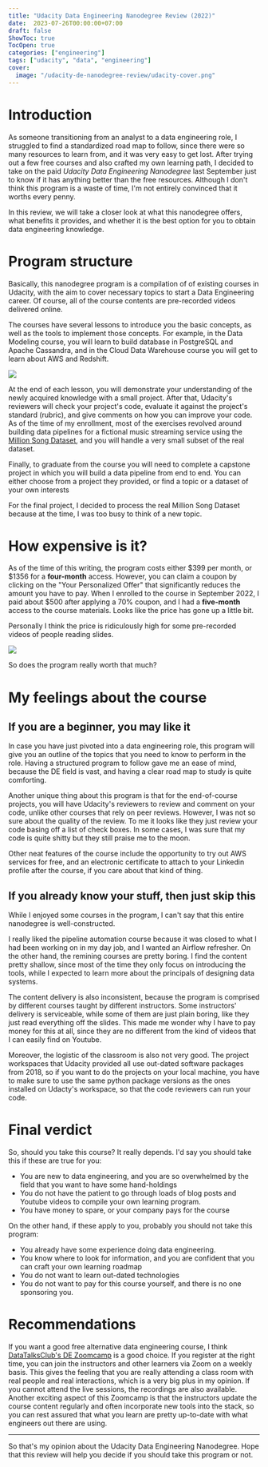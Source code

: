 ```yaml
---
title: "Udacity Data Engineering Nanodegree Review (2022)"
date:  2023-07-26T00:00:00+07:00
draft: false
ShowToc: true
TocOpen: true
categories: ["engineering"]
tags: ["udacity", "data", "engineering"]
cover:
  image: "/udacity-de-nanodegree-review/udacity-cover.png"
---
```


# Introduction
As someone transitioning from an analyst to a data engineering role, I struggled to find a standardized road map to follow, since there were so many resources to learn from, and it was very easy to get lost. After trying out a few free courses and also crafted my own learning path, I decided to take on the paid *Udacity Data Engineering Nanodegree* last September just to know if it has anything better than the free resources. Although I don't think this program is a waste of time, I'm not entirely convinced that it worths every penny. 

In this review, we will take a closer look at what this nanodegree offers, what benefits it provides, and whether it is the best option for you to obtain data engineering knowledge.


# Program structure

Basically, this nanodegree program is a compilation of of existing courses in Udacity, with the aim to cover necessary topics to start a Data Engineering career. Of course, all of the course contents are pre-recorded videos delivered online.

The courses have several lessons to introduce you the basic concepts, as well as the tools to implement those concepts. For example, in the Data Modeling course, you will learn to build database in PostgreSQL and Apache Cassandra, and in the Cloud Data Warehouse course you will get to learn about AWS and Redshift. 

![](/udacity-de-nanodegree-review/course-content.png)

At the end of each lesson, you will demonstrate your understanding of the newly acquired knowledge with a small project. After that, Udacity's reviewers will check your project's code, evaluate it against the project's standard (rubric), and give comments on how you can improve your code. As of the time of my enrollment, most of the exercises revolved around building data pipelines for a fictional music streaming service using the [Million Song Dataset](http://millionsongdataset.com/), and you will handle a very small subset of the real dataset. 


Finally, to graduate from the course you will need to complete a capstone project in which you will build a data pipeline from end to end. You can either choose from a project they provided, or find a topic or a dataset of your own interests

For the final project, I decided to process the real Million Song Dataset because at the time, I was too busy to think of a new topic.

# How expensive is it?
As of the time of this writing, the program costs either $399 per month, or $1356 for a **four-month** access. However, you can claim a coupon by clicking on the "Your Personalized Offer" that significantly reduces the amount you have to pay. 
When I enrolled to the course in September 2022,  I paid about $500 after applying a 70% coupon, and I had a **five-month** access to the course materials. Looks like the price has gone up a little bit.

Personally I think the price is ridiculously high for some pre-recorded videos of people reading slides. 

![](/udacity-de-nanodegree-review/course-price.png)


So does the program really worth that much?

# My feelings about the course

## If you are a beginner, you may like it

In case you have just pivoted into a data engineering role, this program will give you an outline of the topics that you need to know to perform in the role. Having a structured program to follow gave me an ease of mind, because the DE field is vast, and having a clear road map to study is quite comforting.

Another unique thing about this program is that for the end-of-course projects, you will have Udacity's reviewers to review and comment on your code, unlike other courses that rely on peer reviews. However, I was not so sure about the quality of the review. To me it looks like they just review your code basing off a list of check boxes. In some cases, I was sure that my code is quite shitty but they still praise me to the moon.

Other neat features of the course include the opportunity to try out AWS services for free, and an electronic certificate to attach to your Linkedin profile after the course, if you care about that kind of thing.

## If you already know your stuff, then just skip this

While I enjoyed some courses in the program, I can't say that this entire nanodegree is well-constructed. 

I really liked the pipeline automation course because it was closed to what I had been working on in my day job, and I wanted an Airflow refresher. On the other hand, the remining courses are pretty boring. I find the content pretty shallow, since most of the time they only focus on introducing the tools, while I expected to learn more about the principals of designing data systems.

The content delivery is also inconsistent, because the program is comprised by different courses taught by different instructors.  Some instructors' delivery is serviceable, while some of them are just plain boring, like they just read everything off the slides.  This made me wonder why I have to pay money for this at all, since they are no different from the kind of videos that I can easily find on Youtube.

Moreover, the logistic of the classroom is also not very good. The project workspaces that Udacity provided all use out-dated software packages from 2018, so if you want to do the projects on your local machine, you have to make sure to use the same python package versions as the ones installed on Udacty's workspace, so that the code reviewers can run your code. 

# Final verdict
So, should you take this course? It really depends. I'd say you should take this if these are true for you:
- You are new to data engineering, and you are so overwhelmed by the field that you want to have some hand-holdings
- You do not have the patient to go through loads of blog posts and Youtube videos to compile your own learning program.
- You have money to spare, or your company pays for the course

On the other hand, if these apply to you, probably you should not take this program:
- You already have some experience doing data engineering. 
- You know where to look for information, and you are confident that you can craft your own learning roadmap
- You do not want to learn out-dated technologies
- You do not want to pay for this course yourself, and there is no one sponsoring you.

# Recommendations

If you want a good free alternative data engineering course, I think [DataTalksClub's DE Zoomcamp](https://github.com/DataTalksClub/data-engineering-zoomcamp) is a good choice. 
If you register at the right time, you can join the instructors and other learners via Zoom on a weekly basis. This gives the feeling that you are really attending a class room with real people and real interactions, which is a very big plus in my opinion. If you cannot attend the live sessions, the recordings are also available. Another exciting aspect of this Zoomcamp is that the instructors update the course content regularly and often incorporate new tools into the stack, so you can rest assured that what you learn are pretty up-to-date with what engineers out there are using.

--- 
So that's my opinion about the Udacity Data Engineering Nanodegree. Hope that this review will help you decide if you should take this program or not.
